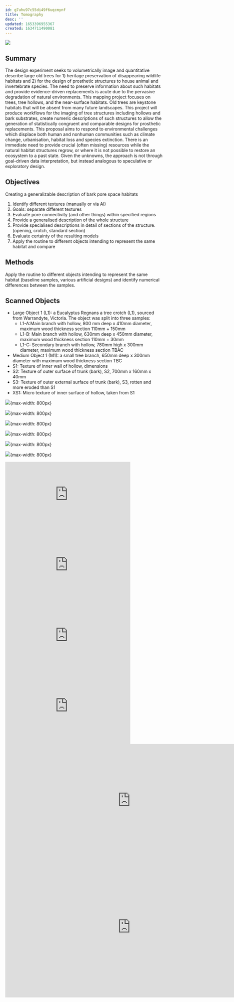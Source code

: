 ```yaml
---
id: g7uhu97c55di49f6uqcmynf
title: Tomography
desc: ''
updated: 1653396955367
created: 1634711490081
---
```



![](/assets/images/synchro/synchrotron-1.jpg)

## Summary

The design experiment seeks to volumetrically image and quantitative describe large old trees for 1) heritage preservation of disappearing wildlife habitats and 2) for the design of prosthetic structures to house animal and invertebrate species. The need to preserve information about such habitats and provide evidence-driven replacements is acute due to the pervasive degradation of natural environments. This mapping project focuses on trees, tree hollows, and the near-surface habitats. Old trees are keystone habitats that will be absent from many future landscapes. This project will produce workflows for the imaging of tree structures including hollows and bark substrates, create numeric descriptions of such structures to allow the generation of statistically congruent and comparable designs for prosthetic replacements.
This proposal aims to respond to environmental challenges which displace both human and nonhuman communities such as climate change, urbanisation, habitat loss and species extinction. There is an immediate need to provide crucial (often missing) resources while the natural habitat structures regrow, or where it is not possible to restore an ecosystem to a past state.
Given the unknowns, the approach is not through goal-driven data interpretation, but instead analogous to speculative or exploratory design.

## Objectives

Creating a generalizable description of bark pore space habitats
1.	Identify different textures (manually or via AI)
2.	Goals: separate different textures
3.	Evaluate pore connectivity (and other things) within specified regions
4.	Provide a generalised description of the whole structure
5.	Provide specialised descriptions in detail of sections of the structure. (opening, crotch, standard section)
6.	Evaluate certainty of the resulting models
7.	Apply the routine to different objects intending to represent the same habitat and compare

## Methods

Apply the routine to different objects intending to represent the same habitat (baseline samples, various artificial designs) and identify numerical differences between the samples.


## Scanned Objects

+ Large Object 1 (L1):  a Eucalyptus Regnans a tree crotch (L1), sourced from Warrandyte, Victoria. The object was split into three samples:
  + L1-A:Main branch with hollow, 800 mm deep x 410mm diameter, maximum wood thickness section 110mm + 150mm
  + L1-B: Main branch with hollow, 630mm deep x 450mm diameter, maximum wood thickness section 110mm + 30mm
  + L1-C: Secondary branch with hollow, 780mm high x 300mm diameter, maximum wood thickness section TBAC
+ Medium Object 1 (M1): a small tree branch, 650mm deep x 300mm diameter with maximum wood thickness section TBC
+ S1: Texture of inner wall of hollow, dimensions  
+ S2: Texture of outer surface of trunk (bark), S2, 700mm x 160mm x 40mm
+ S3: Texture of outer external surface of trunk (bark), S3,
rotten and more eroded than S1
+ XS1: Micro texture of inner surface of hollow, taken from S1


![](/assets/images/synchro/synchrotron-2.jpg){max-width: 800px}

![](/assets/images/synchro/synchrotron-3.jpg){max-width: 800px}

![](/assets/images/synchro/synchrotron-4.jpg){max-width: 800px}

![](/assets/images/synchro/synchrotron-5.jpg){max-width: 800px}

![](/assets/images/synchro/synchrotron-7.jpg){max-width: 800px}

![](/assets/images/synchro/synchrotron-8.jpg){max-width: 800px}

<iframe src="https://player.vimeo.com/video/642218623?h=19eacc6767&autoplay=1&loop=1&title=0&byline=0&portrait=0" width="400" height="225" frameborder="0" allow="autoplay; fullscreen; picture-in-picture" allowfullscreen></iframe>
<iframe src="https://player.vimeo.com/video/642196354?h=a10ce00af9&autoplay=1&loop=1&title=0&byline=0&portrait=0" width="400" height="225" frameborder="0" allow="autoplay; fullscreen; picture-in-picture" allowfullscreen></iframe>
<iframe src="https://player.vimeo.com/video/642216465?h=5a349e9b47&autoplay=1&loop=1&title=0&byline=0&portrait=0" width="400" height="225" frameborder="0" allow="autoplay; fullscreen; picture-in-picture" allowfullscreen></iframe>
<iframe src="https://player.vimeo.com/video/642194141?h=de9a15213a&autoplay=1&loop=1&title=0&byline=0&portrait=0" width="400" height="225" frameborder="0" allow="autoplay; fullscreen; picture-in-picture" allowfullscreen></iframe>
<iframe src="https://player.vimeo.com/video/643340693?h=fc47859b96&autoplay=1&loop=1&title=0&byline=0&portrait=0" width="800" height="358" frameborder="0" allow="autoplay; fullscreen; picture-in-picture" allowfullscreen></iframe>
<iframe src="https://player.vimeo.com/video/642219322?h=5832230863&autoplay=1&loop=1&title=0&byline=0&portrait=0" width="800" height="450" frameborder="0" allow="autoplay; fullscreen; picture-in-picture" allowfullscreen></iframe>

